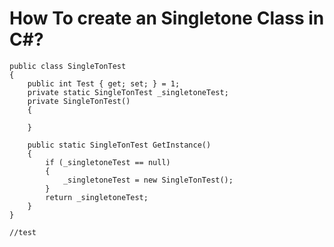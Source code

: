 # How To create an Singletone Class in C#?

    public class SingleTonTest
    {
        public int Test { get; set; } = 1;
        private static SingleTonTest _singletoneTest;
        private SingleTonTest()
        {

        }

        public static SingleTonTest GetInstance()
        {
            if (_singletoneTest == null)
            {
                _singletoneTest = new SingleTonTest();
            }
            return _singletoneTest;
        }
    }

    //test